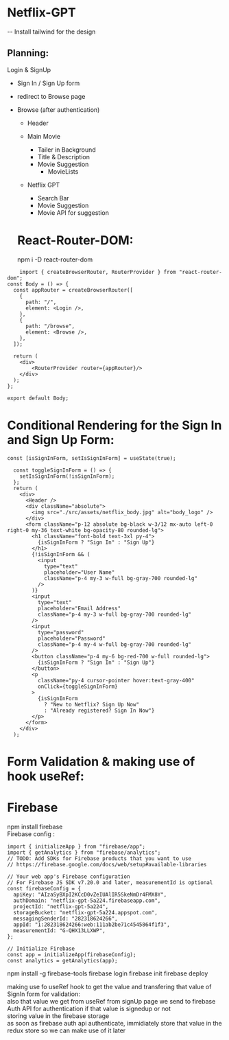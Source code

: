 # Netflix-GPT

-- Install tailwind for the design

## Planning:
Login & SignUp <br>
  - Sign In / Sign Up form
  - redirect to Browse page
  - Browse (after authentication)
      - Header
      - Main Movie
          - Tailer in Background
          - Title & Description
          - Movie Suggestion
              - MovieLists

    - Netflix GPT
      - Search Bar
      - Movie Suggestion
      - Movie API for suggestion
     

    # React-Router-DOM:
    
    npm i -D react-router-dom

```
    import { createBrowserRouter, RouterProvider } from "react-router-dom";
const Body = () => {
  const appRouter = createBrowserRouter([
    {
      path: "/",
      element: <Login />,
    },
    {
      path: "/browse",
      element: <Browse />,
    },
  ]);

  return (
    <div>
        <RouterProvider router={appRouter}/>
    </div>
  );
};

export default Body;
```


# Conditional Rendering for the Sign In and Sign Up Form:
```
const [isSignInForm, setIsSignInForm] = useState(true);

  const toggleSignInForm = () => {
    setIsSignInForm(!isSignInForm);
  };
  return (
    <div>
      <Header />
      <div className="absolute">
        <img src="./src/assets/netflix_body.jpg" alt="body_logo" />
      </div>
      <form className="p-12 absolute bg-black w-3/12 mx-auto left-0 right-0 my-36 text-white bg-opacity-80 rounded-lg">
        <h1 className="font-bold text-3xl py-4">
          {isSignInForm ? "Sign In" : "Sign Up"}
        </h1>
        {!isSignInForm && (
          <input
            type="text"
            placeholder="User Name"
            className="p-4 my-3 w-full bg-gray-700 rounded-lg"
          />
        )}
        <input
          type="text"
          placeholder="Email Address"
          className="p-4 my-3 w-full bg-gray-700 rounded-lg"
        />
        <input
          type="password"
          placeholder="Password"
          className="p-4 my-4 w-full bg-gray-700 rounded-lg"
        />
        <button className="p-4 my-6 bg-red-700 w-full rounded-lg">
          {isSignInForm ? "Sign In" : "Sign Up"}
        </button>
        <p
          className="py-4 cursor-pointer hover:text-gray-400"
          onClick={toggleSignInForm}
        >
          {isSignInForm
            ? "New to Netflix? Sign Up Now"
            : "Already registered? Sign In Now"}
        </p>
      </form>
    </div>
  );

```
# Form Validation & making use of hook useRef:




# Firebase

npm install firebase<br>
Firebase config :
```
import { initializeApp } from "firebase/app";
import { getAnalytics } from "firebase/analytics";
// TODO: Add SDKs for Firebase products that you want to use
// https://firebase.google.com/docs/web/setup#available-libraries

// Your web app's Firebase configuration
// For Firebase JS SDK v7.20.0 and later, measurementId is optional
const firebaseConfig = {
  apiKey: "AIzaSyBXpI2KCcD0vZeIUAlIR5SkeNmDr4FMX8Y",
  authDomain: "netflix-gpt-5a224.firebaseapp.com",
  projectId: "netflix-gpt-5a224",
  storageBucket: "netflix-gpt-5a224.appspot.com",
  messagingSenderId: "282318624266",
  appId: "1:282318624266:web:111ab2be71c4545864f1f3",
  measurementId: "G-QHX13LLXWP",
};

// Initialize Firebase
const app = initializeApp(firebaseConfig);
const analytics = getAnalytics(app);
```

npm install -g firebase-tools
firebase login
firebase init
firebase deploy



making use fo useRef hook to get the value and transfering that value of SignIn form for validation:<br>
also that value we get from useRef from signUp page we send to firebase Auth API for authentication if that value is signedup or not<br>
storing value in the firebase storage<br>
as soon as firebase auth api authenticate, immidiately store that value in the redux store so we can make use of it later
